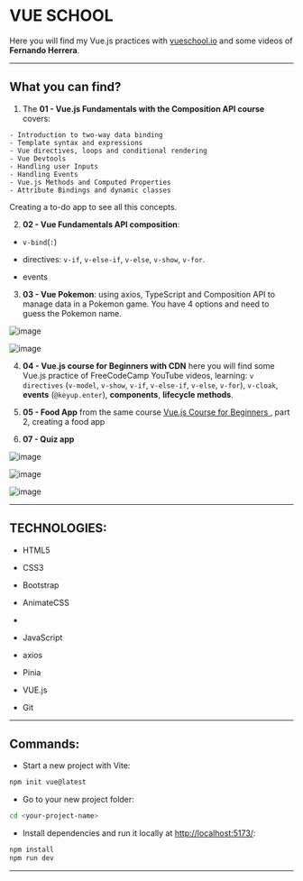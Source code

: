 # VUE SCHOOL

Here you will find my Vue.js practices with [vueschool.io](https://vueschool.io/courses/) and some videos of **Fernando Herrera**.

---

## What you can find?

1. The **01 - Vue.js Fundamentals with the Composition API course** covers:

```
- Introduction to two-way data binding
- Template syntax and expressions
- Vue directives, loops and conditional rendering
- Vue Devtools
- Handling user Inputs
- Handling Events
- Vue.js Methods and Computed Properties
- Attribute Bindings and dynamic classes
```

Creating a to-do app to see all this concepts.

2. **02 - Vue Fundamentals API composition**:

- `v-bind`(`:`)

- directives: `v-if`, `v-else-if`, `v-else`, `v-show`, `v-for`.

- events

3. **03 - Vue Pokemon**: using axios, TypeScript and Composition API to manage data in a Pokemon game. You have 4 options and need to guess the Pokemon name.

![image](https://github.com/user-attachments/assets/94cab2fb-fee5-40fa-91a2-6442ac126ea3)

![image](https://github.com/user-attachments/assets/d125da55-455b-4a56-b513-153ce98b88e9)

4. **04 - Vue.js course for Beginners with CDN** here you will find some Vue.js practice of FreeCodeCamp YouTube videos, learning: `v directives` (`v-model`, `v-show`, `v-if`, `v-else-if`, `v-else`, `v-for`), `v-cloak`,  **events** (`@keyup.enter`), **components**, **lifecycle methods**.


5. **05 - Food App** from the same course [Vue.js Course for Beginners ](https://www.youtube.com/watch?v=FXpIoQ_rT_c&t=6s), part 2, creating a food app

7. **07 - Quiz app**

![image](https://github.com/user-attachments/assets/da67d00d-584a-484c-be1e-3e67fb5b6e82)

![image](https://github.com/user-attachments/assets/b575e65d-cfb4-4720-ac6e-3e719a8ed387)
 
![image](https://github.com/user-attachments/assets/2b79ec77-85cd-4009-9256-b412abb308ea)

---

## TECHNOLOGIES:

- HTML5

- CSS3

- Bootstrap

- AnimateCSS
- 
- JavaScript

- axios

- Pinia

- VUE.js

- Git

---

## Commands:

- Start a new project with Vite:

```bash
npm init vue@latest
```

- Go to your new project folder:
```bash
cd <your-project-name>
```

- Install dependencies and run it locally at [http://localhost:5173/](http://localhost:5173/):

```bash
npm install
npm run dev
```

---
